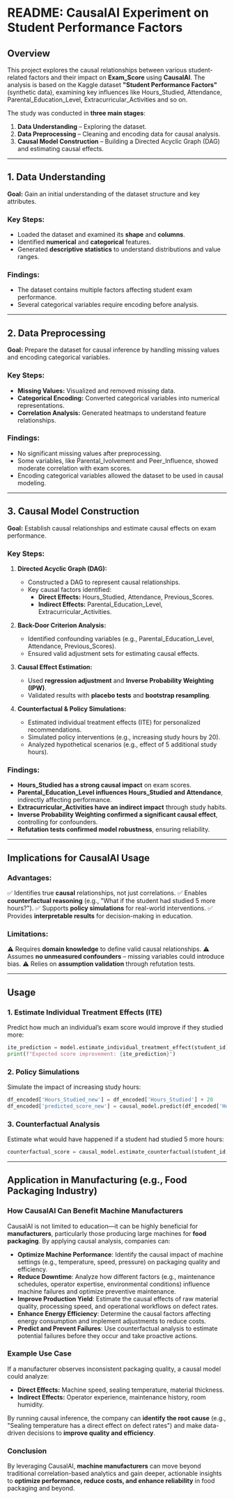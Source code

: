 # README: CausalAI Experiment on Student Performance Factors

## Overview
This project explores the causal relationships between various student-related factors and their impact on **Exam_Score** using **CausalAI**. The analysis is based on the Kaggle dataset **"Student Performance Factors"** (synthetic data), examining key influences like Hours_Studied, Attendance, Parental_Education_Level, Extracurricular_Activities and so on.

The study was conducted in **three main stages**:
1. **Data Understanding** – Exploring the dataset.
2. **Data Preprocessing** – Cleaning and encoding data for causal analysis.
3. **Causal Model Construction** – Building a Directed Acyclic Graph (DAG) and estimating causal effects.

---

## 1. Data Understanding
**Goal:** Gain an initial understanding of the dataset structure and key attributes.

### Key Steps:
- Loaded the dataset and examined its **shape** and **columns**.
- Identified **numerical** and **categorical** features.
- Generated **descriptive statistics** to understand distributions and value ranges.

### Findings:
- The dataset contains multiple factors affecting student exam performance.
- Several categorical variables require encoding before analysis.

---

## 2. Data Preprocessing
**Goal:** Prepare the dataset for causal inference by handling missing values and encoding categorical variables.

### Key Steps:
- **Missing Values:** Visualized and removed missing data.
- **Categorical Encoding:** Converted categorical variables into numerical representations.
- **Correlation Analysis:** Generated heatmaps to understand feature relationships.

### Findings:
- No significant missing values after preprocessing.
- Some variables, like Parental_Ivolvement and Peer_Influence, showed moderate correlation with exam scores.
- Encoding categorical variables allowed the dataset to be used in causal modeling.

---

## 3. Causal Model Construction
**Goal:** Establish causal relationships and estimate causal effects on exam performance.

### Key Steps:
1. **Directed Acyclic Graph (DAG):**
   - Constructed a DAG to represent causal relationships.
   - Key causal factors identified:
     - **Direct Effects:** Hours_Studied, Attendance, Previous_Scores.
     - **Indirect Effects:** Parental_Education_Level, Extracurricular_Activities.
   
2. **Back-Door Criterion Analysis:**
   - Identified confounding variables (e.g., Parental_Education_Level, Attendance, Previous_Scores).
   - Ensured valid adjustment sets for estimating causal effects.

3. **Causal Effect Estimation:**
   - Used **regression adjustment** and **Inverse Probability Weighting (IPW)**.
   - Validated results with **placebo tests** and **bootstrap resampling**.

4. **Counterfactual & Policy Simulations:**
   - Estimated individual treatment effects (ITE) for personalized recommendations.
   - Simulated policy interventions (e.g., increasing study hours by 20).
   - Analyzed hypothetical scenarios (e.g., effect of 5 additional study hours).

### Findings:
- **Hours_Studied has a strong causal impact** on exam scores.
- **Parental_Education_Level influences Hours_Studied and Attendance**, indirectly affecting performance.
- **Extracurricular_Activities have an indirect impact** through study habits.
- **Inverse Probability Weighting confirmed a significant causal effect**, controlling for confounders.
- **Refutation tests confirmed model robustness**, ensuring reliability.

---

## Implications for CausalAI Usage
### Advantages:
✅ Identifies true **causal** relationships, not just correlations.
✅ Enables **counterfactual reasoning** (e.g., "What if the student had studied 5 more hours?").
✅ Supports **policy simulations** for real-world interventions.
✅ Provides **interpretable results** for decision-making in education.

### Limitations:
⚠ Requires **domain knowledge** to define valid causal relationships.
⚠ Assumes **no unmeasured confounders** – missing variables could introduce bias.
⚠ Relies on **assumption validation** through refutation tests.

---

## Usage
### 1. Estimate Individual Treatment Effects (ITE)
Predict how much an individual’s exam score would improve if they studied more:
```python
ite_prediction = model.estimate_individual_treatment_effect(student_id)
print(f"Expected score improvement: {ite_prediction}")
```

### 2. Policy Simulations
Simulate the impact of increasing study hours:
```python
df_encoded['Hours_Studied_new'] = df_encoded['Hours_Studied'] + 20
df_encoded['predicted_score_new'] = causal_model.predict(df_encoded['Hours_Studied_new'])
```

### 3. Counterfactual Analysis
Estimate what would have happened if a student had studied 5 more hours:
```python
counterfactual_score = causal_model.estimate_counterfactual(student_id, hours_studied + 5)
```

---

## Application in Manufacturing (e.g., Food Packaging Industry)
### How CausalAI Can Benefit Machine Manufacturers
CausalAI is not limited to education—it can be highly beneficial for **manufacturers**, particularly those producing large machines for **food packaging**. By applying causal analysis, companies can:

- **Optimize Machine Performance**: Identify the causal impact of machine settings (e.g., temperature, speed, pressure) on packaging quality and efficiency.
- **Reduce Downtime**: Analyze how different factors (e.g., maintenance schedules, operator expertise, environmental conditions) influence machine failures and optimize preventive maintenance.
- **Improve Production Yield**: Estimate the causal effects of raw material quality, processing speed, and operational workflows on defect rates.
- **Enhance Energy Efficiency**: Determine the causal factors affecting energy consumption and implement adjustments to reduce costs.
- **Predict and Prevent Failures**: Use counterfactual analysis to estimate potential failures before they occur and take proactive actions.

### Example Use Case
If a manufacturer observes inconsistent packaging quality, a causal model could analyze:
- **Direct Effects:** Machine speed, sealing temperature, material thickness.
- **Indirect Effects:** Operator experience, maintenance history, room humidity.

By running causal inference, the company can **identify the root cause** (e.g., "Sealing temperature has a direct effect on defect rates") and make data-driven decisions to **improve quality and efficiency**.

### Conclusion
By leveraging CausalAI, **machine manufacturers** can move beyond traditional correlation-based analytics and gain deeper, actionable insights to **optimize performance, reduce costs, and enhance reliability** in food packaging and beyond.

